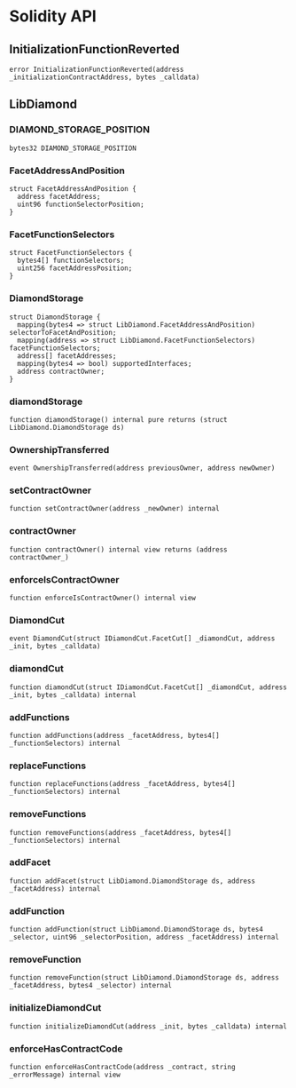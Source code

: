 # Solidity API

## InitializationFunctionReverted

```solidity
error InitializationFunctionReverted(address _initializationContractAddress, bytes _calldata)
```

## LibDiamond

### DIAMOND_STORAGE_POSITION

```solidity
bytes32 DIAMOND_STORAGE_POSITION
```

### FacetAddressAndPosition

```solidity
struct FacetAddressAndPosition {
  address facetAddress;
  uint96 functionSelectorPosition;
}
```

### FacetFunctionSelectors

```solidity
struct FacetFunctionSelectors {
  bytes4[] functionSelectors;
  uint256 facetAddressPosition;
}
```

### DiamondStorage

```solidity
struct DiamondStorage {
  mapping(bytes4 => struct LibDiamond.FacetAddressAndPosition) selectorToFacetAndPosition;
  mapping(address => struct LibDiamond.FacetFunctionSelectors) facetFunctionSelectors;
  address[] facetAddresses;
  mapping(bytes4 => bool) supportedInterfaces;
  address contractOwner;
}
```

### diamondStorage

```solidity
function diamondStorage() internal pure returns (struct LibDiamond.DiamondStorage ds)
```

### OwnershipTransferred

```solidity
event OwnershipTransferred(address previousOwner, address newOwner)
```

### setContractOwner

```solidity
function setContractOwner(address _newOwner) internal
```

### contractOwner

```solidity
function contractOwner() internal view returns (address contractOwner_)
```

### enforceIsContractOwner

```solidity
function enforceIsContractOwner() internal view
```

### DiamondCut

```solidity
event DiamondCut(struct IDiamondCut.FacetCut[] _diamondCut, address _init, bytes _calldata)
```

### diamondCut

```solidity
function diamondCut(struct IDiamondCut.FacetCut[] _diamondCut, address _init, bytes _calldata) internal
```

### addFunctions

```solidity
function addFunctions(address _facetAddress, bytes4[] _functionSelectors) internal
```

### replaceFunctions

```solidity
function replaceFunctions(address _facetAddress, bytes4[] _functionSelectors) internal
```

### removeFunctions

```solidity
function removeFunctions(address _facetAddress, bytes4[] _functionSelectors) internal
```

### addFacet

```solidity
function addFacet(struct LibDiamond.DiamondStorage ds, address _facetAddress) internal
```

### addFunction

```solidity
function addFunction(struct LibDiamond.DiamondStorage ds, bytes4 _selector, uint96 _selectorPosition, address _facetAddress) internal
```

### removeFunction

```solidity
function removeFunction(struct LibDiamond.DiamondStorage ds, address _facetAddress, bytes4 _selector) internal
```

### initializeDiamondCut

```solidity
function initializeDiamondCut(address _init, bytes _calldata) internal
```

### enforceHasContractCode

```solidity
function enforceHasContractCode(address _contract, string _errorMessage) internal view
```

